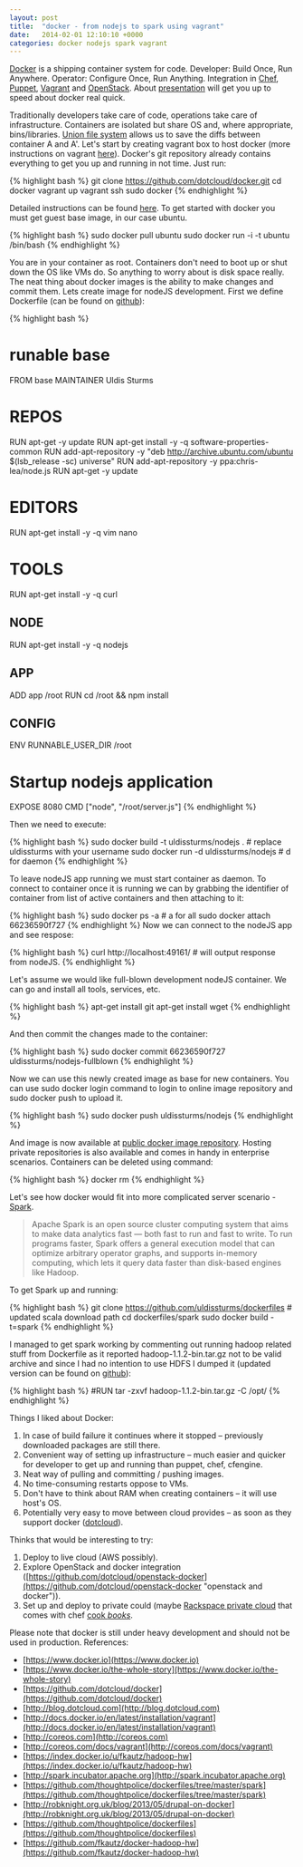 ```yaml
---
layout: post
title:  "docker - from nodejs to spark using vagrant"
date:   2014-02-01 12:10:10 +0000
categories: docker nodejs spark vagrant
---
```


[Docker](https://www.docker.io/) is a shipping container system for code. Developer: Build Once, Run Anywhere. Operator: Configure Once, Run Anything. Integration in [Chef](http://www.opscode.com/chef), [Puppet](http://puppetlabs.com/), [Vagrant](http://www.vagrantup.com/) and [OpenStack](http://www.openstack.org/).
About [presentation](http://www.slideshare.net/dotCloud/why-docker "why docker") will get you up to speed about docker real quick.

Traditionally developers take care of code, operations take care of infrastructure. Containers are isolated but share OS and, where appropriate, bins/libraries. [Union file system](http://en.wikipedia.org/wiki/UnionFS) allows us to save the diffs between container A and A'.
Let's start by creating vagrant box to host docker (more instructions on vagrant [here](http://docs.vagrantup.com/v2)). Docker's git repository already contains everything to get you up and running in not time. Just run:

{% highlight bash %}
git clone https://github.com/dotcloud/docker.git
cd docker
vagrant up
vagrant ssh
sudo docker
{% endhighlight %}

Detailed instructions can be found [here](http://docs.docker.io/en/latest/installation/vagrant "how to install vagrant"). To get started with docker you must get guest base image, in our case ubuntu.

{% highlight bash %}
sudo docker pull ubuntu
sudo docker run -i -t ubuntu /bin/bash
{% endhighlight %}

You are in your container as root. Containers don't need to boot up or shut down the OS like VMs do. So anything to worry about is disk space really. The neat thing about docker images is the ability to make changes and commit them. Lets create image for nodeJS development. First we define Dockerfile (can be found on [github](https://github.com/uldissturms/dockerfiles/tree/master/nodejs "nodejs repository @ github")):

{% highlight bash %}
# runable base
FROM base
MAINTAINER Uldis Sturms

# REPOS
RUN apt-get -y update
RUN apt-get install -y -q software-properties-common
RUN add-apt-repository -y "deb http://archive.ubuntu.com/ubuntu $(lsb_release -sc) universe"
RUN add-apt-repository -y ppa:chris-lea/node.js
RUN apt-get -y update

# EDITORS
RUN apt-get install -y -q vim nano

# TOOLS
RUN apt-get install -y -q curl

## NODE
RUN apt-get install -y -q nodejs

## APP
ADD app /root
RUN cd /root && npm install

## CONFIG
ENV RUNNABLE_USER_DIR /root

# Startup nodejs application
EXPOSE 8080
CMD ["node", "/root/server.js"]
{% endhighlight %}

Then we need to execute:

{% highlight bash %}
sudo docker build -t uldissturms/nodejs . # replace uldissturms with your username
sudo docker run -d uldissturms/nodejs # d for daemon
{% endhighlight %}

To leave nodeJS app running we must start container as daemon. To connect to container once it is running we can by grabbing the identifier of container from list of active containers and then attaching to it:

{% highlight bash %}
sudo docker ps -a # a for all
sudo docker attach 66236590f727
{% endhighlight %}
Now we can connect to the nodeJS app and see respose:

{% highlight bash %}
curl http://localhost:49161/ # will output response from nodeJS.
{% endhighlight %}

Let's assume we would like full-blown development nodeJS container. We can go and install all tools, services, etc.

{% highlight bash %}
apt-get install git
apt-get install wget
{% endhighlight %}

And then commit the changes made to the container:

{% highlight bash %}
sudo docker commit 66236590f727 uldissturms/nodejs-fullblown
{% endhighlight %}

Now we can use this newly created image as base for new containers. You can use sudo docker login command to login to online image repository and sudo docker push to upload it.

{% highlight bash %}
sudo docker push uldissturms/nodejs
{% endhighlight %}

And image is now available at [public docker image repository](https://index.docker.io/u/uldissturms/nodejs/ "my nodeJS docker image in public repository"). Hosting private repositories is also available and comes in handy in enterprise scenarios. Containers can be deleted using command:

{% highlight bash %}
docker rm
{% endhighlight %}

Let's see how docker would fit into more complicated server scenario - [Spark](http://spark.incubator.apache.org "Spark").

> Apache Spark is an open source cluster computing system that aims to make data analytics fast — both fast to run and fast to write. To run programs faster, Spark offers a general execution model that can optimize arbitrary operator graphs, and supports in-memory computing, which lets it query data faster than disk-based engines like Hadoop.

To get Spark up and running:

{% highlight bash %}
git clone https://github.com/uldissturms/dockerfiles # updated scala download path
cd dockerfiles/spark
sudo docker build -t=spark
{% endhighlight %}

I managed to get spark working by commenting out running hadoop related stuff from Dockerfile as it reported hadoop-1.1.2-bin.tar.gz not to be valid archive and since I had no intention to use HDFS I dumped it (updated version can be found on [github](https://github.com/uldissturms/dockerfiles "dockerfiles on github")):

{% highlight bash %}
#RUN tar -zxvf hadoop-1.1.2-bin.tar.gz -C /opt/
{% endhighlight %}

Things I liked about Docker:

 1.  In case of build failure it continues where it stopped – previously downloaded packages are still there.
 2.  Convenient way of setting up infrastructure – much easier and quicker for developer to get up and running than puppet, chef, cfengine.
 3.  Neat way of pulling and committing / pushing images.
 4.  No time-consuming restarts oppose to VMs.
 5.  Don't have to think about RAM when creating containers – it will use host's OS.
 6.  Potentially very easy to move between cloud provides – as soon as they support docker ([dotcloud](https://www.dotcloud.com "dotcloud")).

 Thinks that would be interesting to try:

 1.  Deploy to live cloud (AWS possibly).
 2.  Explore OpenStack and docker integration ([https://github.com/dotcloud/openstack-docker](https://github.com/dotcloud/openstack-docker "openstack and docker")).
 3.  Set up and deploy to private could (maybe [Rackspace private cloud](http://www.rackspace.com/cloud/private/script/ "rackspace private cloud") that comes with chef [cook _books_](http://www.rackspace.com/knowledge_center/article/installing-openstack-with-rackspace-private-cloud-tools "rackspace private cloud cook books").

Please note that docker is still under heavy development and should not be used in production. References:

- [https://www.docker.io](https://www.docker.io)
- [https://www.docker.io/the-whole-story](https://www.docker.io/the-whole-story)
- [https://github.com/dotcloud/docker](https://github.com/dotcloud/docker)
- [http://blog.dotcloud.com](http://blog.dotcloud.com)
- [http://docs.docker.io/en/latest/installation/vagrant](http://docs.docker.io/en/latest/installation/vagrant)
- [http://coreos.com](http://coreos.com)
- [http://coreos.com/docs/vagrant](http://coreos.com/docs/vagrant)
- [https://index.docker.io/u/fkautz/hadoop-hw](https://index.docker.io/u/fkautz/hadoop-hw)
- [http://spark.incubator.apache.org](http://spark.incubator.apache.org)
- [https://github.com/thoughtpolice/dockerfiles/tree/master/spark](https://github.com/thoughtpolice/dockerfiles/tree/master/spark)
- [http://robknight.org.uk/blog/2013/05/drupal-on-docker](http://robknight.org.uk/blog/2013/05/drupal-on-docker)
- [https://github.com/thoughtpolice/dockerfiles](https://github.com/thoughtpolice/dockerfiles)
- [https://github.com/fkautz/docker-hadoop-hw](https://github.com/fkautz/docker-hadoop-hw)
